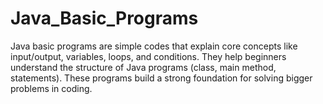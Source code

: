 # Java_Basic_Programs
Java basic programs are simple codes that explain core concepts like input/output, variables, loops, and conditions.  They help beginners understand the structure of Java programs (class, main method, statements).  These programs build a strong foundation for solving bigger problems in coding.
